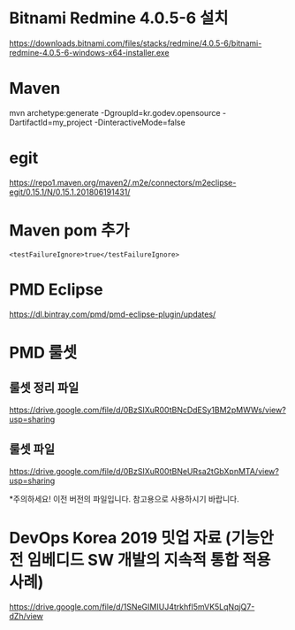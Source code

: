 # Bitnami Redmine 4.0.5-6 설치
https://downloads.bitnami.com/files/stacks/redmine/4.0.5-6/bitnami-redmine-4.0.5-6-windows-x64-installer.exe


# Maven
mvn archetype:generate -DgroupId=kr.godev.opensource -DartifactId=my_project -DinteractiveMode=false


# egit
https://repo1.maven.org/maven2/.m2e/connectors/m2eclipse-egit/0.15.1/N/0.15.1.201806191431/

# Maven pom 추가
```
<testFailureIgnore>true</testFailureIgnore>
```

# PMD Eclipse 
https://dl.bintray.com/pmd/pmd-eclipse-plugin/updates/

# PMD 룰셋
## 룰셋 정리 파일
https://drive.google.com/file/d/0BzSIXuR00tBNcDdESy1BM2pMWWs/view?usp=sharing

## 룰셋 파일
https://drive.google.com/file/d/0BzSIXuR00tBNeURsa2tGbXpnMTA/view?usp=sharing

*주의하세요! 이전 버전의 파일입니다. 참고용으로 사용하시기 바랍니다.

# DevOps Korea 2019 밋업 자료 (기능안전 임베디드 SW 개발의 지속적 통합 적용 사례)
https://drive.google.com/file/d/1SNeGIMIUJ4trkhfI5mVK5LqNqjQ7-dZh/view
